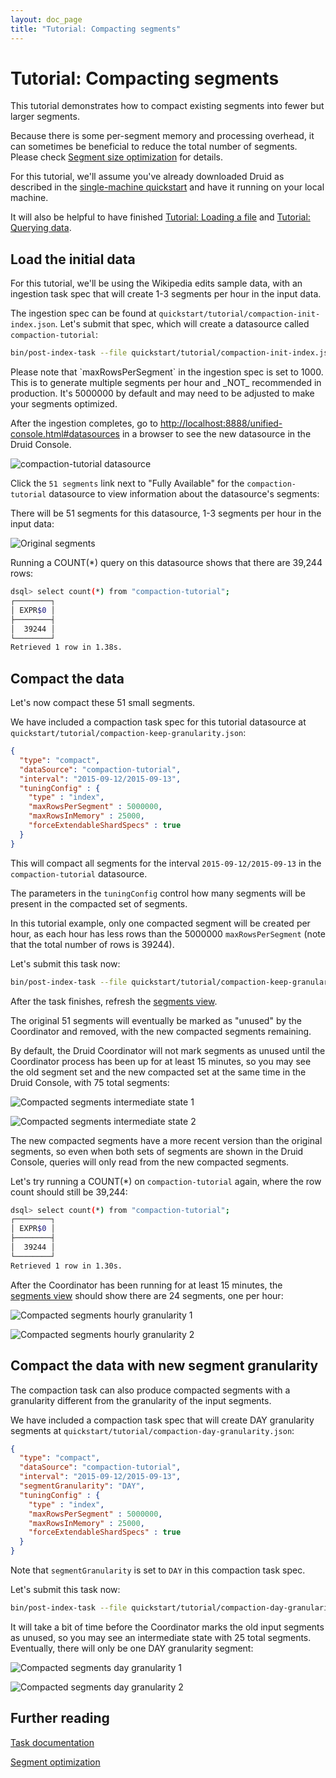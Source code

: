 ```yaml
---
layout: doc_page
title: "Tutorial: Compacting segments"
---
```


<!--
  ~ Licensed to the Apache Software Foundation (ASF) under one
  ~ or more contributor license agreements.  See the NOTICE file
  ~ distributed with this work for additional information
  ~ regarding copyright ownership.  The ASF licenses this file
  ~ to you under the Apache License, Version 2.0 (the
  ~ "License"); you may not use this file except in compliance
  ~ with the License.  You may obtain a copy of the License at
  ~
  ~   http://www.apache.org/licenses/LICENSE-2.0
  ~
  ~ Unless required by applicable law or agreed to in writing,
  ~ software distributed under the License is distributed on an
  ~ "AS IS" BASIS, WITHOUT WARRANTIES OR CONDITIONS OF ANY
  ~ KIND, either express or implied.  See the License for the
  ~ specific language governing permissions and limitations
  ~ under the License.
  -->

# Tutorial: Compacting segments

This tutorial demonstrates how to compact existing segments into fewer but larger segments.

Because there is some per-segment memory and processing overhead, it can sometimes be beneficial to reduce the total number of segments.
Please check [Segment size optimization](../operations/segment-optimization.html) for details.

For this tutorial, we'll assume you've already downloaded Druid as described in 
the [single-machine quickstart](index.html) and have it running on your local machine. 

It will also be helpful to have finished [Tutorial: Loading a file](../tutorials/tutorial-batch.html) and [Tutorial: Querying data](../tutorials/tutorial-query.html).

## Load the initial data

For this tutorial, we'll be using the Wikipedia edits sample data, with an ingestion task spec that will create 1-3 segments per hour in the input data.

The ingestion spec can be found at `quickstart/tutorial/compaction-init-index.json`. Let's submit that spec, which will create a datasource called `compaction-tutorial`:

```bash
bin/post-index-task --file quickstart/tutorial/compaction-init-index.json 
```

<div class="note caution">
Please note that `maxRowsPerSegment` in the ingestion spec is set to 1000. This is to generate multiple segments per hour and _NOT_ recommended in production.
It's 5000000 by default and may need to be adjusted to make your segments optimized.
</div>

After the ingestion completes, go to [http://localhost:8888/unified-console.html#datasources](http://localhost:8888/unified-console.html#datasources) in a browser to see the new datasource in the Druid Console.

![compaction-tutorial datasource](../tutorials/img/tutorial-compaction-01.png "compaction-tutorial datasource")

Click the `51 segments` link next to "Fully Available" for the `compaction-tutorial` datasource to view information about the datasource's segments:
 
There will be 51 segments for this datasource, 1-3 segments per hour in the input data:

![Original segments](../tutorials/img/tutorial-compaction-02.png "Original segments")

Running a COUNT(*) query on this datasource shows that there are 39,244 rows:

```bash
dsql> select count(*) from "compaction-tutorial";
┌────────┐
│ EXPR$0 │
├────────┤
│  39244 │
└────────┘
Retrieved 1 row in 1.38s.
```

## Compact the data

Let's now compact these 51 small segments.

We have included a compaction task spec for this tutorial datasource at `quickstart/tutorial/compaction-keep-granularity.json`:

```json
{
  "type": "compact",
  "dataSource": "compaction-tutorial",
  "interval": "2015-09-12/2015-09-13",
  "tuningConfig" : {
    "type" : "index",
    "maxRowsPerSegment" : 5000000,
    "maxRowsInMemory" : 25000,
    "forceExtendableShardSpecs" : true
  }
}
```

This will compact all segments for the interval `2015-09-12/2015-09-13` in the `compaction-tutorial` datasource. 

The parameters in the `tuningConfig` control how many segments will be present in the compacted set of segments. 

In this tutorial example, only one compacted segment will be created per hour, as each hour has less rows than the 5000000 `maxRowsPerSegment` (note that the total number of rows is 39244).

Let's submit this task now:

```bash
bin/post-index-task --file quickstart/tutorial/compaction-keep-granularity.json
```

After the task finishes, refresh the [segments view](http://localhost:8888/unified-console.html#segments).

The original 51 segments will eventually be marked as "unused" by the Coordinator and removed, with the new compacted segments remaining.

By default, the Druid Coordinator will not mark segments as unused until the Coordinator process has been up for at least 15 minutes, so you may see the old segment set and the new compacted set at the same time in the Druid Console, with 75 total segments:

![Compacted segments intermediate state 1](../tutorials/img/tutorial-compaction-03.png "Compacted segments intermediate state 1")

![Compacted segments intermediate state 2](../tutorials/img/tutorial-compaction-04.png "Compacted segments intermediate state 2")

The new compacted segments have a more recent version than the original segments, so even when both sets of segments are shown in the Druid Console, queries will only read from the new compacted segments.

Let's try running a COUNT(*) on `compaction-tutorial` again, where the row count should still be 39,244:

```bash
dsql> select count(*) from "compaction-tutorial";
┌────────┐
│ EXPR$0 │
├────────┤
│  39244 │
└────────┘
Retrieved 1 row in 1.30s.
```

After the Coordinator has been running for at least 15 minutes, the [segments view](http://localhost:8888/unified-console.html#segments) should show there are 24 segments, one per hour:

![Compacted segments hourly granularity 1](../tutorials/img/tutorial-compaction-05.png "Compacted segments hourly granularity 1")

![Compacted segments hourly granularity 2](../tutorials/img/tutorial-compaction-06.png "Compacted segments hourly granularity 2")

## Compact the data with new segment granularity

The compaction task can also produce compacted segments with a granularity different from the granularity of the input segments.

We have included a compaction task spec that will create DAY granularity segments at `quickstart/tutorial/compaction-day-granularity.json`:

```json
{
  "type": "compact",
  "dataSource": "compaction-tutorial",
  "interval": "2015-09-12/2015-09-13",
  "segmentGranularity": "DAY",
  "tuningConfig" : {
    "type" : "index",
    "maxRowsPerSegment" : 5000000,
    "maxRowsInMemory" : 25000,
    "forceExtendableShardSpecs" : true
  }
}
```

Note that `segmentGranularity` is set to `DAY` in this compaction task spec.

Let's submit this task now:

```bash
bin/post-index-task --file quickstart/tutorial/compaction-day-granularity.json
```

It will take a bit of time before the Coordinator marks the old input segments as unused, so you may see an intermediate state with 25 total segments. Eventually, there will only be one DAY granularity segment:

![Compacted segments day granularity 1](../tutorials/img/tutorial-compaction-07.png "Compacted segments day granularity 1")

![Compacted segments day granularity 2](../tutorials/img/tutorial-compaction-08.png "Compacted segments day granularity 2")


## Further reading

[Task documentation](../ingestion/tasks.html)

[Segment optimization](../operations/segment-optimization.html)